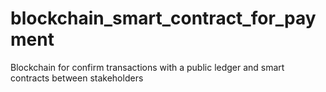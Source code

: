 # blockchain_smart_contract_for_payment
Blockchain for confirm transactions with a public ledger and smart contracts between stakeholders
